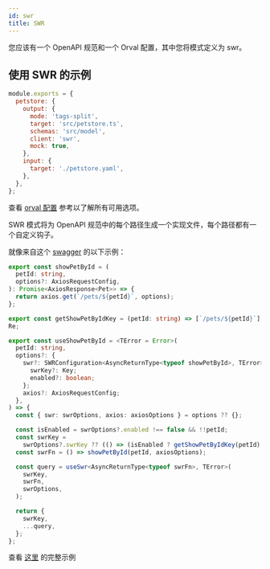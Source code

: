 ```yaml
---
id: swr
title: SWR
---
```


您应该有一个 OpenAPI 规范和一个 Orval 配置，其中您将模式定义为 swr。

## 使用 SWR 的示例

```js
module.exports = {
  petstore: {
    output: {
      mode: 'tags-split',
      target: 'src/petstore.ts',
      schemas: 'src/model',
      client: 'swr',
      mock: true,
    },
    input: {
      target: './petstore.yaml',
    },
  },
};
```

查看 [orval 配置](../reference/configuration/full-example) 参考以了解所有可用选项。

SWR 模式将为 OpenAPI 规范中的每个路径生成一个实现文件，每个路径都有一个自定义钩子。

就像来自这个 <a href="https://github.com/orval-labs/orval/blob/master/samples/react-app-with-swr/petstore.yaml" target="_blank">swagger</a> 的以下示例：

```ts
export const showPetById = (
  petId: string,
  options?: AxiosRequestConfig,
): Promise<AxiosResponse<Pet>> => {
  return axios.get(`/pets/${petId}`, options);
};

export const getShowPetByIdKey = (petId: string) => [`/pets/${petId}`];
Re;

export const useShowPetById = <TError = Error>(
  petId: string,
  options?: {
    swr?: SWRConfiguration<AsyncReturnType<typeof showPetById>, TError> & {
      swrKey?: Key;
      enabled?: boolean;
    };
    axios?: AxiosRequestConfig;
  },
) => {
  const { swr: swrOptions, axios: axiosOptions } = options ?? {};

  const isEnabled = swrOptions?.enabled !== false && !!petId;
  const swrKey =
    swrOptions?.swrKey ?? (() => (isEnabled ? getShowPetByIdKey(petId) : null));
  const swrFn = () => showPetById(petId, axiosOptions);

  const query = useSwr<AsyncReturnType<typeof swrFn>, TError>(
    swrKey,
    swrFn,
    swrOptions,
  );

  return {
    swrKey,
    ...query,
  };
};
```

查看 <a href="https://github.com/orval-labs/orval/blob/master/samples/react-app-with-swr" target="_blank">这里</a> 的完整示例
